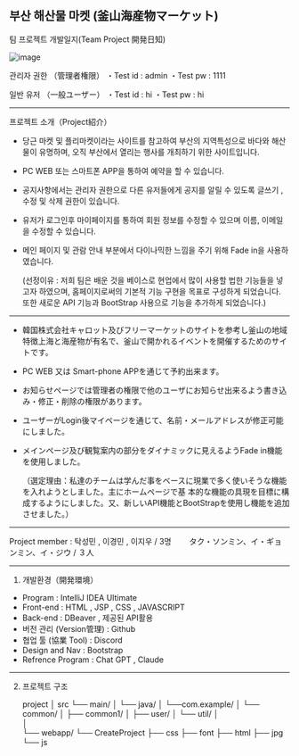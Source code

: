 부산 해산물 마켓 (釜山海産物マーケット)
----------------------------------------------------------------------------------------------------------------

팀 프로젝트 개발일지(Team Project 開発日知)　


![image](https://github.com/user-attachments/assets/0cc6191b-ee60-43b5-9660-dca814e5bfba)

관리자 권한 （管理者権限）
・Test id : admin
・Test pw : 1111

일반 유저  （一般ユーザー）
・Test id : hi
・Test pw : hi

----------------------------------------------------------------------------------------------------------------
프로젝트 소개（Project紹介）

- 당근 마켓 및 플리마켓이라는 사이트를 참고하여 부산의 지역특성으로 바다와 해산물이 유명하며, 오직 부산에서 열리는 행사를 개최하기 위한 사이트입니다.
- PC WEB 또는 스마트폰 APP을 통하여 예약을 할 수 있습니다.
- 공지사항에서는 관리자 권한으로 다른 유저들에게 공지를 알릴 수 있도록 글쓰기 , 수정 및 삭제 권한이 있습니다.
- 유저가 로그인후 마이페이지를 통하여 회원 정보를 수정할 수 있으며 이름, 이메일을 수정할 수 있습니다. 
- 메인 페이지 및 관람 안내 부분에서 다이나믹한 느낌을 주기 위해 Fade in을 사용하였습니다.
  
  (선정이유 : 저희 팀은 배운 것을 베이스로 현업에서 많이 사용할 법한 기능들을 넣고자 하였으며, 홈페이지로써의 기본적
  기능 구현을 목표로 구성하게 되었습니다. 또한 새로운 API 기능과 BootStrap 사용으로 기능을 추가하게 되었습니다.)
------

- 韓国株式会社キャロット及びフリーマーケットのサイトを参考し釜山の地域特徴上海と海産物が有名で、釜山で開かれるイベントを開催するためのサイトです。
- PC WEB 又は Smart-phone APPを通じて予約出来ます。
- お知らせページでは管理者の権限で他のユーザにお知らせ出来るよう書き込み・修正・削除の権限があります。
- ユーザーがLogin後マイページを通じて、名前・メールアドレスが修正可能にしました。
- メインページ及び観覧案内の部分をダイナミックに見えるようFade in機能を使用しました。
  
  （選定理由：私達のチームは学んだ事をベースに現業で多く使いそうな機能を入れようとしました。主にホームページで基 
   本的な機能の具現を目標に構成するようにしました。又、新しいAPI機能とBootStrapを使用し機能を追加させました。） 
----------------------------------------------------------------------------------------------------------------

   Project member : 탁성민 , 이경민 , 이지우 / 3명　
  　タク・ソンミン、イ・ギョンミン、イ・ジウ / ３人

----
1. 개발환경（開発環境）

 - Program : IntelliJ IDEA Ultimate
 - Front-end : HTML , JSP , CSS , JAVASCRIPT
 - Back-end : DBeaver , 제공된 API활용
 - 버전 관리 (Version管理) : Github
 - 협업 툴 (協業 Tool) : Discord
 - Design and Nav : Bootstrap
 - Refrence Program : Chat GPT , Claude
-----------------------------
2. 프로젝트 구조

   project
   │
  src
   └── main/
   │     └── java/
   │           └──com.example/
   │               └── common/
   │               ├── common1/
   │               ├── user/
   │               └── util/
   │     
   │          
   └── webapp/
         └── CreateProject
         ├── css
         ├── font
         ├── html
         ├── jpg
         └── js
